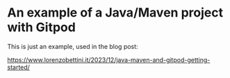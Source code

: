 # An example of a Java/Maven project with Gitpod

This is just an example, used in the blog post:

https://www.lorenzobettini.it/2023/12/java-maven-and-gitpod-getting-started/

